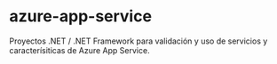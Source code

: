 # azure-app-service
Proyectos .NET / .NET Framework para validación y uso de servicios y caracterísiticas de Azure App Service.
